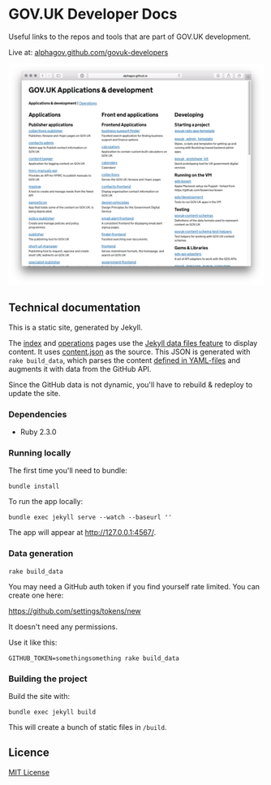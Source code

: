 # GOV.UK Developer Docs

Useful links to the repos and tools that are part of GOV.UK development.

Live at: [alphagov.github.com/govuk-developers](https://alphagov.github.com/govuk-developers)

![Screenshot of the docs](screenshot.png)

## Technical documentation

This is a static site, generated by Jekyll.

The [index](index.html) and [operations](operations.html) pages use the [Jekyll data files feature](https://jekyllrb.com/docs/datafiles/) to display content. It uses [content.json](_data/content.json) as the source. This JSON is generated with `rake build_data`, which parses the content [defined in YAML-files](content) and augments it with data from the GitHub API.

Since the GitHub data is not dynamic, you'll have to rebuild & redeploy to update the site.

### Dependencies

- Ruby 2.3.0

### Running locally

The first time you'll need to bundle:

```
bundle install
```

To run the app locally:

```
bundle exec jekyll serve --watch --baseurl ''
```

The app will appear at http://127.0.0.1:4567/.

### Data generation

```
rake build_data
```

You may need a GitHub auth token if you find yourself rate limited. You can create one here:

https://github.com/settings/tokens/new

It doesn't need any permissions.

Use it like this:

```
GITHUB_TOKEN=somethingsomething rake build_data
```

### Building the project

Build the site with:

```
bundle exec jekyll build
```

This will create a bunch of static files in `/build`.

## Licence

[MIT License](LICENCE.md)
